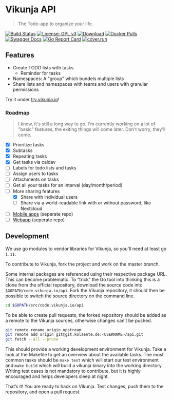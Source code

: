 # Vikunja API

> The Todo-app to organize your life.

[![Build Status](https://drone.kolaente.de/api/badges/vikunja/api/status.svg)](https://drone.kolaente.de/vikunja/api)
[![License: GPL v3](https://img.shields.io/badge/License-GPL%20v3-blue.svg)](LICENSE)
[![Download](https://img.shields.io/badge/download-v0.5-brightgreen.svg)](https://storage.kolaente.de/minio/vikunja/)
[![Docker Pulls](https://img.shields.io/docker/pulls/vikunja/api.svg)](https://hub.docker.com/r/vikunja/api/)
[![Swagger Docs](https://img.shields.io/badge/swagger-docs-brightgreen.svg)](https://try.vikunja.io/api/v1/swagger)
[![Go Report Card](https://goreportcard.com/badge/git.kolaente.de/vikunja/api)](https://goreportcard.com/report/git.kolaente.de/vikunja/api)
[![cover.run](https://cover.run/go/code.vikunja.io/api.svg?style=flat&tag=golang-1.10)](https://cover.run/go?tag=golang-1.10&repo=code.vikunja.io%2Fapi) 

## Features

* Create TODO lists with tasks
  * Reminder for tasks
* Namespaces: A "group" which bundels multiple lists
* Share lists and namespaces with teams and users with granular permissions

Try it under [try.vikunja.io](https://try.vikunja.io)!

### Roadmap

> I know, it's still a long way to go. I'm currently working on a lot of "basic" features, the exiting things will come later. Don't worry, they'll come.

* [x] Prioritize tasks
* [x] Subtasks
* [x] Repeating tasks
* [x] Get tasks via caldav
* [ ] Labels for todo lists and tasks
* [ ] Assign users to tasks
* [ ] Attachments on tasks
* [ ] Get all your tasks for an interval (day/month/period)
* [ ] More sharing features
  * [x] Share with individual users
  * [ ] Share via a world-readable link with or without password, like Nextcloud

* [ ] [Mobile apps](https://code.vikunja.io/app) (seperate repo)
* [ ] [Webapp](https://code.vikunja.io/frontend) (seperate repo)

## Development

We use go modules to vendor libraries for Vikunja, so you'll need at least go `1.11`.

To contribute to Vikunja, fork the project and work on the master branch.

Some internal packages are referenced using their respective package URL. This can become problematic. To “trick” the Go tool into thinking this is a clone from the official repository, download the source code into `$GOPATH/code.vikunja.io/api`. Fork the Vikunja repository, it should then be possible to switch the source directory on the command line.

```bash
cd $GOPATH/src/code.vikunja.io/api
```

To be able to create pull requests, the forked repository should be added as a remote to the Vikunja sources, otherwise changes can’t be pushed.

```bash
git remote rename origin upstream
git remote add origin git@git.kolaente.de:<USERNAME>/api.git
git fetch --all --prune
```

This should provide a working development environment for Vikunja. Take a look at the Makefile to get an overview about the available tasks. The most common tasks should be `make test` which will start our test environment and `make build` which will build a vikunja binary into the working directory. Writing test cases is not mandatory to contribute, but it is highly encouraged and helps developers sleep at night.

That’s it! You are ready to hack on Vikunja. Test changes, push them to the repository, and open a pull request.

